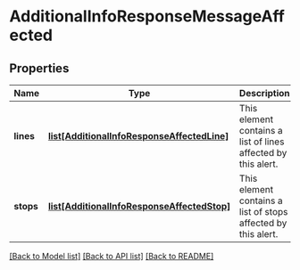 # AdditionalInfoResponseMessageAffected

## Properties
Name | Type | Description | Notes
------------ | ------------- | ------------- | -------------
**lines** | [**list[AdditionalInfoResponseAffectedLine]**](AdditionalInfoResponseAffectedLine.md) | This element contains a list of lines affected by this alert. | [optional] 
**stops** | [**list[AdditionalInfoResponseAffectedStop]**](AdditionalInfoResponseAffectedStop.md) | This element contains a list of stops affected by this alert. | [optional] 

[[Back to Model list]](../README.md#documentation-for-models) [[Back to API list]](../README.md#documentation-for-api-endpoints) [[Back to README]](../README.md)


